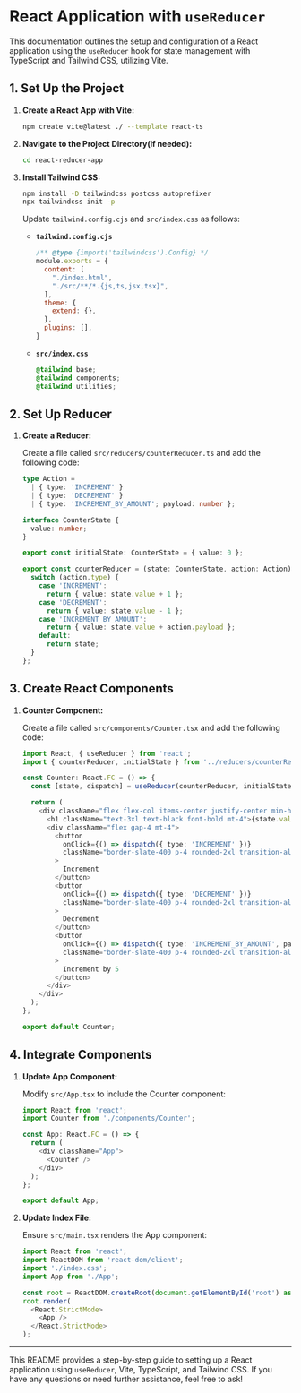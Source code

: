 # React Application with `useReducer`

This documentation outlines the setup and configuration of a React application using the `useReducer` hook for state management with TypeScript and Tailwind CSS, utilizing Vite.

## 1. Set Up the Project

1. **Create a React App with Vite:**

    ```bash
    npm create vite@latest ./ --template react-ts
    ```

2. **Navigate to the Project Directory(if needed):**

    ```bash
    cd react-reducer-app
    ```

3. **Install Tailwind CSS:**

    ```bash
    npm install -D tailwindcss postcss autoprefixer
    npx tailwindcss init -p
    ```

    Update `tailwind.config.cjs` and `src/index.css` as follows:

    - **`tailwind.config.cjs`**

      ```javascript
      /** @type {import('tailwindcss').Config} */
      module.exports = {
        content: [
          "./index.html",
          "./src/**/*.{js,ts,jsx,tsx}",
        ],
        theme: {
          extend: {},
        },
        plugins: [],
      }
      ```

    - **`src/index.css`**

      ```css
      @tailwind base;
      @tailwind components;
      @tailwind utilities;
      ```

## 2. Set Up Reducer

1. **Create a Reducer:**

    Create a file called `src/reducers/counterReducer.ts` and add the following code:

    ```typescript
    type Action =
      | { type: 'INCREMENT' }
      | { type: 'DECREMENT' }
      | { type: 'INCREMENT_BY_AMOUNT'; payload: number };

    interface CounterState {
      value: number;
    }

    export const initialState: CounterState = { value: 0 };

    export const counterReducer = (state: CounterState, action: Action): CounterState => {
      switch (action.type) {
        case 'INCREMENT':
          return { value: state.value + 1 };
        case 'DECREMENT':
          return { value: state.value - 1 };
        case 'INCREMENT_BY_AMOUNT':
          return { value: state.value + action.payload };
        default:
          return state;
      }
    };
    ```

## 3. Create React Components

1. **Counter Component:**

    Create a file called `src/components/Counter.tsx` and add the following code:

    ```typescript
    import React, { useReducer } from 'react';
    import { counterReducer, initialState } from '../reducers/counterReducer';

    const Counter: React.FC = () => {
      const [state, dispatch] = useReducer(counterReducer, initialState);

      return (
        <div className="flex flex-col items-center justify-center min-h-screen bg-gray-100">
          <h1 className="text-3xl text-black font-bold mt-4">{state.value}</h1>
          <div className="flex gap-4 mt-4">
            <button
              onClick={() => dispatch({ type: 'INCREMENT' })}
              className="border-slate-400 p-4 rounded-2xl transition-all duration-300 hover:bg-blue-500 hover:text-white"
            >
              Increment
            </button>
            <button
              onClick={() => dispatch({ type: 'DECREMENT' })}
              className="border-slate-400 p-4 rounded-2xl transition-all duration-300 hover:bg-red-500 hover:text-white"
            >
              Decrement
            </button>
            <button
              onClick={() => dispatch({ type: 'INCREMENT_BY_AMOUNT', payload: 5 })}
              className="border-slate-400 p-4 rounded-2xl transition-all duration-300 hover:bg-green-500 hover:text-white"
            >
              Increment by 5
            </button>
          </div>
        </div>
      );
    };

    export default Counter;
    ```

## 4. Integrate Components

1. **Update App Component:**

    Modify `src/App.tsx` to include the Counter component:

    ```typescript
    import React from 'react';
    import Counter from './components/Counter';

    const App: React.FC = () => {
      return (
        <div className="App">
          <Counter />
        </div>
      );
    };

    export default App;
    ```

2. **Update Index File:**

    Ensure `src/main.tsx` renders the App component:

    ```typescript
    import React from 'react';
    import ReactDOM from 'react-dom/client';
    import './index.css';
    import App from './App';

    const root = ReactDOM.createRoot(document.getElementById('root') as HTMLElement);
    root.render(
      <React.StrictMode>
        <App />
      </React.StrictMode>
    );
    ```

---

This README provides a step-by-step guide to setting up a React application using `useReducer`, Vite, TypeScript, and Tailwind CSS. If you have any questions or need further assistance, feel free to ask!
